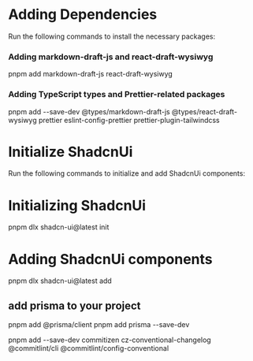 # Adding Dependencies

Run the following commands to install the necessary packages:

### Adding markdown-draft-js and react-draft-wysiwyg

pnpm add markdown-draft-js react-draft-wysiwyg

### Adding TypeScript types and Prettier-related packages

pnpm add --save-dev @types/markdown-draft-js @types/react-draft-wysiwyg prettier eslint-config-prettier prettier-plugin-tailwindcss

# Initialize ShadcnUi

Run the following commands to initialize and add ShadcnUi components:

# Initializing ShadcnUi

pnpm dlx shadcn-ui@latest init

# Adding ShadcnUi components

pnpm dlx shadcn-ui@latest add

## add prisma to your project

pnpm add @prisma/client
pnpm add prisma --save-dev

pnpm add --save-dev commitizen cz-conventional-changelog @commitlint/cli @commitlint/config-conventional
